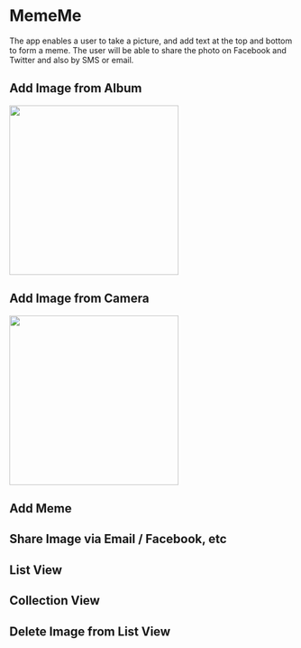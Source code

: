 # MemeMe

The app enables a user to take a picture, and add text at the top and bottom to form a meme. The user will be able to share the photo on Facebook and Twitter and also by SMS or email.

## Add Image from Album
<img src="https://media.giphy.com/media/xUNd9S805lOlEpTh6M/giphy.gif" width="300">

## Add Image from Camera
<img src="https://media.giphy.com/media/26Fff0MF64YyDnk0U/giphy.gif" width="300">

## Add Meme

## Share Image via Email / Facebook, etc

## List View

## Collection View

## Delete Image from List View
